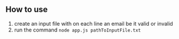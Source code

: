 ## How to use
1. create an input file with on each line an email be it valid or invalid
2. run the command `node app.js pathToInputFile.txt`